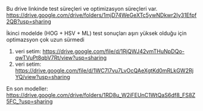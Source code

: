 Bu drive linkinde test süreçleri ve optimizasyon süreçleri var. https://drive.google.com/drive/folders/1mjD74WeGeXTc5ywNDkwr2Iy31Efpf2QB?usp=sharing

İkinci modelde (HOG + HSV + ML) test sonuçları aşırı yüksek olduğu için optimazsyon çok uzun sürmedi

1. veri setim: https://drive.google.com/file/d/1RjQWJ42vmTHuNpDQo-qwTVuPt8qbV7Rt/view?usp=sharing
2. veri setim: https://drive.google.com/file/d/1WC7l7vu7LvOcQAeXgtKd0mRLkGW2RjYQ/view?usp=sharing

En son modeller: https://drive.google.com/drive/folders/1RD8u_W2iFEUnC1WtQaS6df8_FS8Z5FC_?usp=sharing

